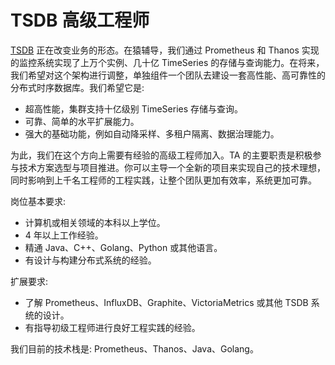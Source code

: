 # TSDB 高级工程师

[TSDB](https://en.wikipedia.org/wiki/Time_series_database) 正在改变业务的形态。在猿辅导，我们通过 Prometheus 和 Thanos 实现的监控系统实现了上万个实例、几十亿 TimeSeries 的存储与查询能力。在将来，我们希望对这个架构进行调整，单独组件一个团队去建设一套高性能、高可靠性的分布式时序数据库。我们希望它是:
* 超高性能，集群支持十亿级别 TimeSeries 存储与查询。
* 可靠、简单的水平扩展能力。
* 强大的基础功能，例如自动降采样、多租户隔离、数据治理能力。

为此，我们在这个方向上需要有经验的高级工程师加入。TA 的主要职责是积极参与技术方案选型与项目推进。你可以主导一个全新的项目来实现自己的技术理想，同时影响到上千名工程师的工程实践，让整个团队更加有效率，系统更加可靠。

岗位基本要求:
* 计算机或相关领域的本科以上学位。
* 4 年以上工作经验。
* 精通 Java、C++、Golang、Python 或其他语言。
* 有设计与构建分布式系统的经验。

扩展要求:
* 了解 Prometheus、InfluxDB、Graphite、VictoriaMetrics 或其他 TSDB 系统的设计。
* 有指导初级工程师进行良好工程实践的经验。

我们目前的技术栈是: Prometheus、Thanos、Java、Golang。
